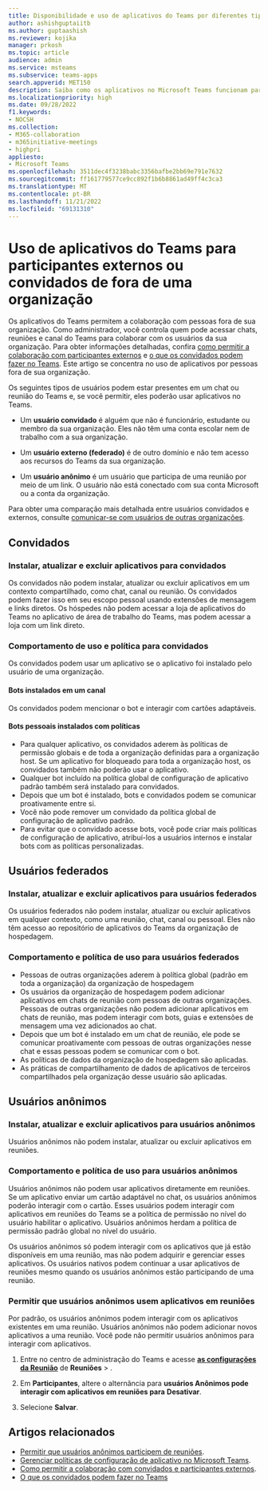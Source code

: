 ```yaml
---
title: Disponibilidade e uso de aplicativos do Teams por diferentes tipos de usuários
author: ashishguptaiitb
ms.author: guptaashish
ms.reviewer: kojika
manager: prkosh
ms.topic: article
audience: admin
ms.service: msteams
ms.subservice: teams-apps
search.appverid: MET150
description: Saiba como os aplicativos no Microsoft Teams funcionam para convidados, usuários federados e usuários anônimos.
ms.localizationpriority: high
ms.date: 09/28/2022
f1.keywords:
- NOCSH
ms.collection:
- M365-collaboration
- m365initiative-meetings
- highpri
appliesto:
- Microsoft Teams
ms.openlocfilehash: 3511dec4f3238babc3356bafbe2bb69e791e7632
ms.sourcegitcommit: ff161779577ce9cc892f1b6b8861ad49ff4c3ca3
ms.translationtype: MT
ms.contentlocale: pt-BR
ms.lasthandoff: 11/21/2022
ms.locfileid: "69131310"
---
```

# <a name="use-of-teams-apps-for-external-attendees-or-guest-from-outside-an-organization"></a>Uso de aplicativos do Teams para participantes externos ou convidados de fora de uma organização

Os aplicativos do Teams permitem a colaboração com pessoas fora de sua organização. Como administrador, você controla quem pode acessar chats, reuniões e canal do Teams para colaborar com os usuários da sua organização. Para obter informações detalhadas, confira [como permitir a colaboração com participantes externos](manage-external-access.md) e [o que os convidados podem fazer no Teams](guest-access.md). Este artigo se concentra no uso de aplicativos por pessoas fora de sua organização.

Os seguintes tipos de usuários podem estar presentes em um chat ou reunião do Teams e, se você permitir, eles poderão usar aplicativos no Teams.

* Um **usuário convidado** é alguém que não é funcionário, estudante ou membro da sua organização. Eles não têm uma conta escolar nem de trabalho com a sua organização.

* Um **usuário externo (federado)** é de outro domínio e não tem acesso aos recursos do Teams da sua organização.

* Um **usuário anônimo** é um usuário que participa de uma reunião por meio de um link. O usuário não está conectado com sua conta Microsoft ou a conta da organização.

Para obter uma comparação mais detalhada entre usuários convidados e externos, consulte [comunicar-se com usuários de outras organizações](communicate-with-users-from-other-organizations.md).

## <a name="guests"></a>Convidados

### <a name="install-update-and-delete-apps-for-guests"></a>Instalar, atualizar e excluir aplicativos para convidados

Os convidados não podem instalar, atualizar ou excluir aplicativos em um contexto compartilhado, como chat, canal ou reunião. Os convidados podem fazer isso em seu escopo pessoal usando extensões de mensagem e links diretos. Os hóspedes não podem acessar a loja de aplicativos do Teams no aplicativo de área de trabalho do Teams, mas podem acessar a loja com um link direto.

### <a name="usage-behavior-and-policy-for-guests"></a>Comportamento de uso e política para convidados

Os convidados podem usar um aplicativo se o aplicativo foi instalado pelo usuário de uma organização.

#### <a name="bots-installed-to-a-channel"></a>Bots instalados em um canal

Os convidados podem mencionar o bot e interagir com cartões adaptáveis.

#### <a name="personal-bots-installed-with-policies"></a>Bots pessoais instalados com políticas

* Para qualquer aplicativo, os convidados aderem às políticas de permissão globais e de toda a organização definidas para a organização host. Se um aplicativo for bloqueado para toda a organização host, os convidados também não poderão usar o aplicativo.
* Qualquer bot incluído na política global de configuração de aplicativo padrão também será instalado para convidados.
* Depois que um bot é instalado, bots e convidados podem se comunicar proativamente entre si.
* Você não pode remover um convidado da política global de configuração de aplicativo padrão.
* Para evitar que o convidado acesse bots, você pode criar mais políticas de configuração de aplicativo, atribuí-los a usuários internos e instalar bots com as políticas personalizadas.

## <a name="federated-users"></a>Usuários federados

### <a name="install-update-and-delete-apps-for-federated-users"></a>Instalar, atualizar e excluir aplicativos para usuários federados

Os usuários federados não podem instalar, atualizar ou excluir aplicativos em qualquer contexto, como uma reunião, chat, canal ou pessoal. Eles não têm acesso ao repositório de aplicativos do Teams da organização de hospedagem.

### <a name="usage-behavior-and-policy-for-federated-users"></a>Comportamento e política de uso para usuários federados

* Pessoas de outras organizações aderem à política global (padrão em toda a organização) da organização de hospedagem
* Os usuários da organização de hospedagem podem adicionar aplicativos em chats de reunião com pessoas de outras organizações. Pessoas de outras organizações não podem adicionar aplicativos em chats de reunião, mas podem interagir com bots, guias e extensões de mensagem uma vez adicionados ao chat.
* Depois que um bot é instalado em um chat de reunião, ele pode se comunicar proativamente com pessoas de outras organizações nesse chat e essas pessoas podem se comunicar com o bot.
* As políticas de dados da organização de hospedagem são aplicadas.
* As práticas de compartilhamento de dados de aplicativos de terceiros compartilhados pela organização desse usuário são aplicadas.

## <a name="anonymous-users"></a>Usuários anônimos

### <a name="install-update-and-delete-apps-for-anonymous-users"></a>Instalar, atualizar e excluir aplicativos para usuários anônimos

Usuários anônimos não podem instalar, atualizar ou excluir aplicativos em reuniões.

### <a name="usage-behavior-and-policy-for-anonymous-users"></a>Comportamento e política de uso para usuários anônimos

Usuários anônimos não podem usar aplicativos diretamente em reuniões. Se um aplicativo enviar um cartão adaptável no chat, os usuários anônimos poderão interagir com o cartão. Esses usuários podem interagir com aplicativos em reuniões do Teams se a política de permissão no nível do usuário habilitar o aplicativo. Usuários anônimos herdam a política de permissão padrão global no nível do usuário.

Os usuários anônimos só podem interagir com os aplicativos que já estão disponíveis em uma reunião, mas não podem adquirir e gerenciar esses aplicativos. Os usuários nativos podem continuar a usar aplicativos de reuniões mesmo quando os usuários anônimos estão participando de uma reunião.

### <a name="allow-anonymous-users-to-use-apps-in-meetings"></a>Permitir que usuários anônimos usem aplicativos em reuniões

Por padrão, os usuários anônimos podem interagir com os aplicativos existentes em uma reunião. Usuários anônimos não podem adicionar novos aplicativos a uma reunião. Você pode não permitir usuários anônimos para interagir com aplicativos.

1. Entre no centro de administração do Teams e acesse **[as configurações da Reunião](https://admin.teams.microsoft.com/meetings/settings)** de **Reuniões** > .

1. Em **Participantes**, altere o alternância para **usuários Anônimos pode interagir com aplicativos em reuniões para** **Desativar**.

1. Selecione **Salvar**.

## <a name="related-articles"></a>Artigos relacionados

* [Permitir que usuários anônimos participem de reuniões](meeting-settings-in-teams.md#allow-anonymous-users-to-join-meetings).
* [Gerenciar políticas de configuração de aplicativo no Microsoft Teams](teams-app-setup-policies.md).
* [Como permitir a colaboração com convidados e participantes externos](manage-external-access.md).
* [O que os convidados podem fazer no Teams](guest-access.md)
